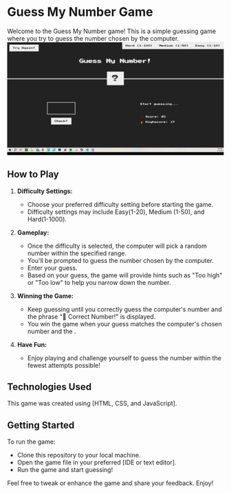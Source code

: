 # Guess My Number Game

Welcome to the Guess My Number game! This is a simple guessing game where you try to guess the number chosen by the computer.
![Game Start](Guess-My-Number.PNG)

## How to Play

1. **Difficulty Settings:** 
   - Choose your preferred difficulty setting before starting the game.
   - Difficulty settings may include Easy(1-20), Medium (1-50), and Hard(1-1000).

2. **Gameplay:**
   - Once the difficulty is selected, the computer will pick a random number within the specified range.
   - You'll be prompted to guess the number chosen by the computer.
   - Enter your guess.
   - Based on your guess, the game will provide hints such as "Too high" or "Too low" to help you narrow down the number.

3. **Winning the Game:**
   - Keep guessing until you correctly guess the computer's number and the phrase "🎉 Correct Number!" is displayed.
   - You win the game when your guess matches the computer's chosen number and the .

4. **Have Fun:**
   - Enjoy playing and challenge yourself to guess the number within the fewest attempts possible!

## Technologies Used

This game was created using [HTML, CSS, and JavaScript].

## Getting Started

To run the game:
- Clone this repository to your local machine.
- Open the game file in your preferred [IDE or text editor].
- Run the game and start guessing!

Feel free to tweak or enhance the game and share your feedback. Enjoy!
